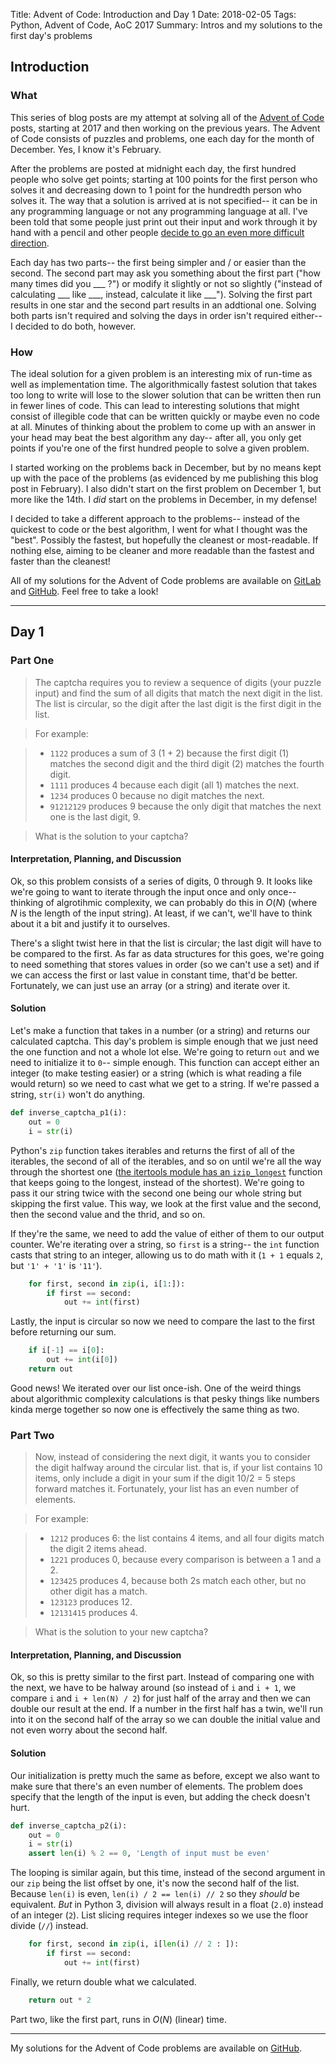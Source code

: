 Title: Advent of Code: Introduction and Day 1
Date: 2018-02-05
Tags: Python, Advent of Code, AoC 2017
Summary: Intros and my solutions to the first day's problems


## Introduction

### What

This series of blog posts are my attempt at solving all of the [Advent of Code](http://adventofcode.com/) posts, starting at 2017 and then working on the previous years.
The Advent of Code consists of puzzles and problems, one each day for the month of December.
Yes, I know it's February.

After the problems are posted at midnight each day, the first hundred people who solve get points; starting at 100 points for the first person who solves it and decreasing down to 1 point for the hundredth person who solves it.
The way that a solution is arrived at is not specified-- it can be in any programming language or not any programming language at all.
I've been told that some people just print out their input and work through it by hand with a pencil and other people [decide to go an even more difficult direction](https://www.reddit.com/r/adventofcode/comments/7jicl9/2017_day_13_part_1factorio_anyone_here_play/).

Each day has two parts-- the first being simpler and / or easier than the second.  The second part may ask you something about the first part ("how many times did you \_\_\_ ?") or modify it slightly or not so slightly ("instead of calculating \_\_\_ like \_\_\_, instead, calculate it like \_\_\_").
Solving the first part results in one star and the second part results in an addtional one.
Solving both parts isn't required and solving the days in order isn't required either-- I decided to do both, however.

### How

The ideal solution for a given problem is an interesting mix of run-time as well as implementation time.
The algorithmically fastest solution that takes too long to write will lose to the slower solution that can be written then run in fewer lines of code.
This can lead to interesting solutions that might consist of illegible code that can be written quickly or maybe even no code at all.
Minutes of thinking about the problem to come up with an answer in your head may beat the best algorithm any day-- after all, you only get points if you're one of the first hundred people to solve a given problem.

I started working on the problems back in December, but by no means kept up with the pace of the problems (as evidenced by me publishing this blog post in February).
I also didn't start on the first problem on December 1, but more like the 14th.
I _did_ start on the problems in December, in my defense!

I decided to take a different approach to the problems-- instead of the quickest to code or the best algorithm, I went for what I thought was the "best".
Possibly the fastest, but hopefully the cleanest or most-readable.
If nothing else, aiming to be cleaner and more readable than the fastest and faster than the cleanest!

All of my solutions for the Advent of Code problems are available on [GitLab](https://gitlab.com/byarmis/AdventOfCode) and [GitHub](https://github.com/byarmis/AdventOfCode).
Feel free to take a look!

----

## Day 1

### Part One

> The captcha requires you to review a sequence of digits (your puzzle input) and find the sum of all digits that match the next digit in the list.
> The list is circular, so the digit after the last digit is the first digit in the list.

> For example:

> * `1122` produces a sum of 3 (1 + 2) because the first digit (1) matches the second digit and the third digit (2) matches the fourth digit.
> * `1111` produces 4 because each digit (all 1) matches the next.
> * `1234` produces 0 because no digit matches the next.
> * `91212129` produces 9 because the only digit that matches the next one is the last digit, 9.

> What is the solution to your captcha?

#### Interpretation, Planning, and Discussion

Ok, so this problem consists of a series of digits, 0 through 9.
It looks like we're going to want to iterate through the input once and only once-- thinking of algrotihmic complexity, we can probably do this in $O(N)$ (where $N$ is the length of the input string).
At least, if we can't, we'll have to think about it a bit and justify it to ourselves.

There's a slight twist here in that the list is circular; the last digit will have to be compared to the first.
As far as data structures for this goes, we're going to need something that stores values in order (so we can't use a set) and if we can access the first or last value in constant time, that'd be better.
Fortunately, we can just use an array (or a string) and iterate over it.

#### Solution

Let's make a function that takes in a number (or a string) and returns our calculated captcha.
This day's problem is simple enough that we just need the one function and not a whole lot else.
We're going to return `out` and we need to initialize it to `0`-- simple enough.
This function can accept either an integer (to make testing easier) or a string (which is what reading a file would return) so we need to cast what we get to a string.
If we're passed a string, `str(i)` won't do anything.

```python
def inverse_captcha_p1(i):
    out = 0
    i = str(i)
```
Python's `zip` function takes iterables and returns the first of all of the iterables, the second of all of the iterables, and so on until we're all the way through the shortest one ([the itertools module has an `izip_longest`](https://docs.python.org/3/library/itertools.html#itertools.zip_longest) function that keeps going to the longest, instead of the shortest).
We're going to pass it our string twice with the second one being our whole string but skipping the first value.
This way, we look at the first value and the second, then the second value and the thrid, and so on.

If they're the same, we need to add the value of either of them to our output counter.
We're iterating over a string, so `first` is a string-- the `int` function casts that string to an integer, allowing us to do math with it (`1 + 1` equals `2`, but `'1' + '1'` is `'11'`).

```python
    for first, second in zip(i, i[1:]):
        if first == second:
            out += int(first)
```

Lastly, the input is circular so now we need to compare the last to the first before returning our sum.

```python
    if i[-1] == i[0]:
        out += int(i[0])
    return out

```

Good news!
We iterated over our list once-ish.
One of the weird things about algorithmic complexity calculations is that pesky things like numbers kinda merge together so now one is effectively the same thing as two.

### Part Two

> Now, instead of considering the next digit, it wants you to consider the digit halfway around the circular list. that is, if your list contains 10 items, only include a digit in your sum if the digit 10/2 = 5 steps forward matches it.
> Fortunately, your list has an even number of elements.

> For example:

> * `1212` produces 6: the list contains 4 items, and all four digits match the digit 2 items ahead.
> * `1221` produces 0, because every comparison is between a 1 and a 2.
> * `123425` produces 4, because both 2s match each other, but no other digit has a match.
> * `123123` produces 12.
> * `12131415` produces 4.

> What is the solution to your new captcha?

#### Interpretation, Planning, and Discussion

Ok, so this is pretty similar to the first part.
Instead of comparing one with the next, we have to be halway around (so instead of `i` and `i + 1`, we compare `i` and `i + len(N) / 2`) for just half of the array and then we can double our result at the end.
If a number in the first half has a twin, we'll run into it on the second half of the array so we can double the initial value and not even worry about the second half.

#### Solution

Our initialization is pretty much the same as before, except we also want to make sure that there's an even number of elements.
The problem does specify that the length of the input is even, but adding the check doesn't hurt. 

```python
def inverse_captcha_p2(i):
    out = 0
    i = str(i)
    assert len(i) % 2 == 0, 'Length of input must be even'
```

The looping is similar again, but this time, instead of the second argument in our `zip` being the list offset by one, it's now the second half of the list.
Because `len(i)` is even, `len(i) / 2 == len(i) // 2` so they _should_ be equivalent.
_But_ in Python 3, division will always result in a float (`2.0`) instead of an integer (`2`).
List slicing requires integer indexes so we use the floor divide (`//`) instead.

```python
    for first, second in zip(i, i[len(i) // 2 : ]):
        if first == second:
            out += int(first)
```

Finally, we return double what we calculated.

```python
    return out * 2
```

Part two, like the first part, runs in $O(N)$ (linear) time.

----

My solutions for the Advent of Code problems are available on [GitHub](https://github.com/byarmis/AdventOfCode).

